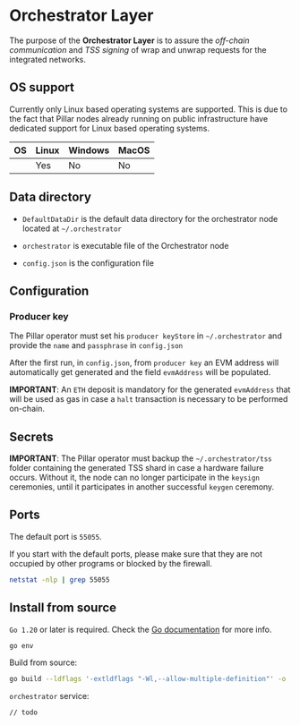 # Orchestrator Layer

The purpose of the **Orchestrator Layer** is to assure the *off-chain communication* and *TSS signing* of wrap and unwrap requests for the integrated networks.

## OS support

Currently only Linux based operating systems are supported. This is due to the fact that Pillar nodes already running on public infrastructure have dedicated support for Linux based operating systems.

| OS  | Linux | Windows | MacOS |
| --- | ---   | ---     | ---   |
|     | Yes   | No      | No    |

## Data directory

- `DefaultDataDir` is the default data directory for the orchestrator node located at `~/.orchestrator`

- `orchestrator` is executable file of the Orchestrator node

- `config.json` is the configuration file

## Configuration

### Producer key

The Pillar operator must set his `producer keyStore` in `~/.orchestrator` and provide the `name` and `passphrase` in `config.json`

After the first run, in `config.json`, from `producer key` an EVM address will automatically get generated and the field `evmAddress`  will be populated.

**IMPORTANT**: An `ETH` deposit is mandatory for the generated `evmAddress` that will be used as gas in case a `halt` transaction is necessary to be performed on-chain.

## Secrets

**IMPORTANT**: The Pillar operator must backup the `~/.orchestrator/tss` folder containing the generated TSS shard in case a hardware failure occurs. Without it, the node can no longer participate in the `keysign` ceremonies, until it participates in another successful `keygen` ceremony.

## Ports

The default port is `55055`.

If you start with the default ports, please make sure that they are not occupied by other programs or blocked by the firewall.

```bash
netstat -nlp | grep 55055 
```

## Install from source

`Go 1.20` or later is required. Check the [Go documentation](https://go.dev) for more info.

```bash
go env
```

Build from source:

```bash
go build --ldflags '-extldflags "-Wl,--allow-multiple-definition"' -o ./orchestrator
```

`orchestrator` service:

```bash
// todo
```
